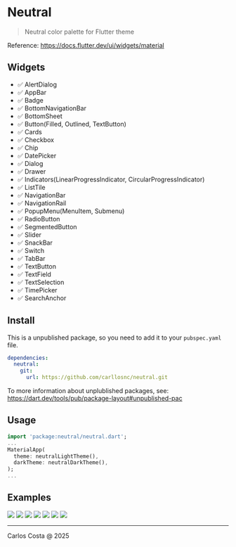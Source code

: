 # Neutral

> Neutral color palette for Flutter theme

Reference: https://docs.flutter.dev/ui/widgets/material

## Widgets

- ✅ AlertDialog
- ✅ AppBar
- ✅ Badge
- ✅ BottomNavigationBar
- ✅ BottomSheet
- ✅ Button(Filled, Outlined, TextButton)
- ✅ Cards
- ✅ Checkbox
- ✅ Chip
- ✅ DatePicker
- ✅ Dialog
- ✅ Drawer
- ✅ Indicators(LinearProgressIndicator, CircularProgressIndicator)
- ✅ ListTile
- ✅ NavigationBar
- ✅ NavigationRail
- ✅ PopupMenu(MenuItem, Submenu)
- ✅ RadioButton
- ✅ SegmentedButton
- ✅ Slider
- ✅ SnackBar
- ✅ Switch
- ✅ TabBar
- ✅ TextButton
- ✅ TextField
- ✅ TextSelection
- ✅ TimePicker
- ✅ SearchAnchor

## Install

This is a unpublished package, so you need to add it to your `pubspec.yaml` file.

```yml
dependencies:
  neutral:
    git:
      url: https://github.com/carllosnc/neutral.git
```

To more information about unplublished packages, see: https://dart.dev/tools/pub/package-layout#unpublished-pac


## Usage

```dart
import 'package:neutral/neutral.dart';
...
MaterialApp(
  theme: neutralLightTheme(),
  darkTheme: neutralDarkTheme(),
);
...
```

## Examples

<img src="prints/ex01.png">
<img src="prints/ex02.png">
<img src="prints/ex03.png">
<img src="prints/ex04.png">
<img src="prints/ex05.png">
<img src="prints/ex06.png">
<img src="prints/ex07.png">

---

Carlos Costa @ 2025
